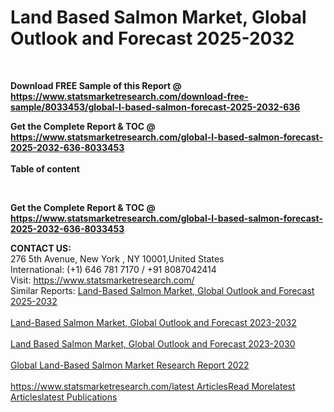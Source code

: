 <h1>Land Based Salmon Market, Global Outlook and Forecast 2025-2032</h1><br/><p><strong>Download FREE Sample of this Report @ <a href="https://www.statsmarketresearch.com/download-free-sample/8033453/global-l-based-salmon-forecast-2025-2032-636">https://www.statsmarketresearch.com/download-free-sample/8033453/global-l-based-salmon-forecast-2025-2032-636</a></strong></p><div><b>Get the Complete Report & TOC @ <a href="https://www.statsmarketresearch.com/global-l-based-salmon-forecast-2025-2032-636-8033453">https://www.statsmarketresearch.com/global-l-based-salmon-forecast-2025-2032-636-8033453</a></b></div><br><b>Table of content</b><p><br><div><b>Get the Complete Report & TOC @ <a href="https://www.statsmarketresearch.com/global-l-based-salmon-forecast-2025-2032-636-8033453">https://www.statsmarketresearch.com/global-l-based-salmon-forecast-2025-2032-636-8033453</a></b></div></p> <b>CONTACT US:</b><br>276 5th Avenue, New York , NY 10001,United States<br>International: (+1) 646 781 7170 / +91 8087042414<br>Visit: <a href="https://www.statsmarketresearch.com/">https://www.statsmarketresearch.com/</a><br>Similar Reports: <a href="https://www.statsmarketresearch.com/global-l-based-salmon-forecast-2025-2032-636-8033453">Land-Based Salmon Market, Global Outlook and Forecast 2025-2032</a><br/><br/><a href="https://www.statsmarketresearch.com/global-l-based-salmon-forecast-2025-2032-636-8033453">Land-Based Salmon Market, Global Outlook and Forecast 2023-2032</a><br/><br/><a href="https://www.statsmarketresearch.com/global-l-based-salmon-forecast-2025-2032-636-8033453">Land Based Salmon Market, Global Outlook and Forecast 2023-2030</a><br/><br/><a href="https://www.statsmarketresearch.com/global-l-based-salmon-forecast-2025-2032-636-8033453">Global Land-Based Salmon Market Research Report 2022</a><br/><br/><a href="https://gyeongbokgung.com">https://www.statsmarketresearch.com/</a><a href="https://hallyeomaritime.com">latest Articles</a><a href="https://jingwansa.com">Read More</a><a href=https://nguoiviet.jp/">latest Articles</a><a href="https://www.intelmarketresearch.com/">latest Publications</a>